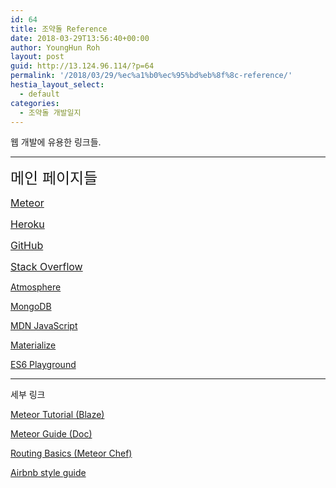 ```yaml
---
id: 64
title: 조약돌 Reference
date: 2018-03-29T13:56:40+00:00
author: YoungHun Roh
layout: post
guid: http://13.124.96.114/?p=64
permalink: '/2018/03/29/%ec%a1%b0%ec%95%bd%eb%8f%8c-reference/'
hestia_layout_select:
  - default
categories:
  - 조약돌 개발일지
---
```

웹 개발에 유용한 링크들.

* * *

<span style="font-size: 18pt;">메인 페이지들</span>

<span style="font-size: 12pt;"><a href="https://www.meteor.com/">Meteor</a></span>

<span style="font-size: 12pt;"><a href="https://www.heroku.com/">Heroku</a></span>

<span style="font-size: 12pt;"><a href="https://github.com/">GitHub</a></span>

[<span style="font-size: 12pt;">Stack Overflow</span>](https://stackoverflow.com/)

[Atmosphere](https://atmospherejs.com/)

[MongoDB](https://docs.mongodb.com/)

[MDN JavaScript](https://developer.mozilla.org/bm/docs/Web/JavaScript)

[Materialize](http://materializecss.com/)

[ES6 Playground](https://es6console.com)

* * *

세부 링크

[Meteor Tutorial (Blaze)](https://www.meteor.com/tutorials/blaze/creating-an-app)

[Meteor Guide (Doc)](https://guide.meteor.com/)

[Routing Basics (Meteor Chef)](https://themeteorchef.com/tutorials/client-side-routing-with-flow-router)

[Airbnb style guide](https://github.com/airbnb/javascript)

&nbsp;

&nbsp;